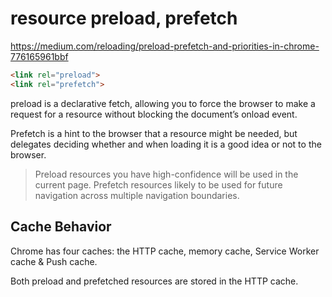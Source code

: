 # resource preload, prefetch

<https://medium.com/reloading/preload-prefetch-and-priorities-in-chrome-776165961bbf>

```html
<link rel="preload">
<link rel="prefetch">
```

preload is a declarative fetch, allowing you to force the browser to make a request for a resource without blocking the document’s onload event.

Prefetch is a hint to the browser that a resource might be needed, but delegates deciding whether and when loading it is a good idea or not to the browser.

> Preload resources you have high-confidence will be used in the current page. Prefetch resources likely to be used for future navigation across multiple navigation boundaries.

## Cache Behavior

Chrome has four caches: the HTTP cache, memory cache, Service Worker cache & Push cache.

Both preload and prefetched resources are stored in the HTTP cache.